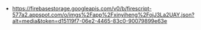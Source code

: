 - https://firebasestorage.googleapis.com/v0/b/firescript-577a2.appspot.com/o/imgs%2Fapp%2Fxinyiheng%2FojJ3La2UAY.json?alt=media&token=d15119f7-06e2-4465-83c0-90079899e63e
